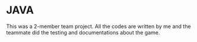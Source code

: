 # JAVA

This was a 2-member team project.
All the codes are written by me and the teammate did the testing and documentations about the game.
